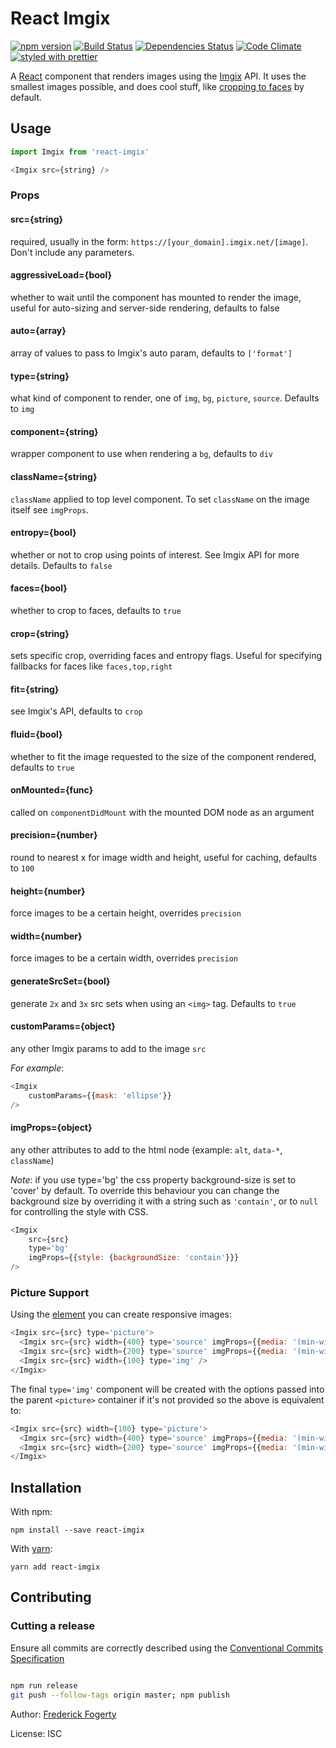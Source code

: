 # React Imgix

[![npm version](https://img.shields.io/npm/v/react-imgix.svg)](https://www.npmjs.com/package/react-imgix)
[![Build Status](https://travis-ci.org/imgix/react-imgix.svg?branch=master)](https://travis-ci.org/imgix/react-imgix)
[![Dependencies Status](https://david-dm.org/imgix/react-imgix.svg)](https://david-dm.org/imgix/react-imgix)
[![Code Climate](https://codeclimate.com/github/imgix/react-imgix/badges/gpa.svg)](https://codeclimate.com/github/imgix/react-imgix)
[![styled with prettier](https://img.shields.io/badge/styled_with-prettier-ff69b4.svg)](https://github.com/prettier/prettier)


A [React](https://facebook.github.io/react/) component that renders images using the [Imgix](https://www.imgix.com/) API. It uses the smallest images possible, and does cool stuff, like [cropping to faces](https://www.imgix.com/docs/reference/size#param-crop) by default.

## Usage

```js
import Imgix from 'react-imgix'

<Imgix src={string} />
```

### Props

#### src={string}
required, usually in the form: `https://[your_domain].imgix.net/[image]`. Don't include any parameters.

#### aggressiveLoad={bool}
whether to wait until the component has mounted to render the image, useful for auto-sizing and server-side rendering, defaults to false

#### auto={array}
array of values to pass to Imgix's auto param, defaults to `['format']`

#### type={string}
what kind of component to render, one of `img`, `bg`, `picture`, `source`. Defaults to `img`

#### component={string}
wrapper component to use when rendering a `bg`, defaults to `div`

#### className={string}
`className` applied to top level component. To set `className` on the image itself see `imgProps`.

#### entropy={bool}
whether or not to crop using points of interest. See Imgix API for more details. Defaults to `false`

#### faces={bool}
whether to crop to faces, defaults to `true`

#### crop={string}
sets specific crop, overriding faces and entropy flags. Useful for specifying fallbacks for faces like `faces,top,right`

#### fit={string}
see Imgix's API, defaults to `crop`

#### fluid={bool}
whether to fit the image requested to the size of the component rendered, defaults to `true`

#### onMounted={func}
called on `componentDidMount` with the mounted DOM node as an argument

#### precision={number}
round to nearest x for image width and height, useful for caching, defaults to `100`

#### height={number}
force images to be a certain height, overrides `precision`

#### width={number}
force images to be a certain width, overrides `precision`

#### generateSrcSet={bool}
generate `2x` and `3x` src sets when using an `<img>` tag. Defaults to `true`

#### customParams={object}
any other Imgix params to add to the image `src`

_For example_:
```js
<Imgix
    customParams={{mask: 'ellipse'}}
/>
 ```

#### imgProps={object}
any other attributes to add to the html node (example: `alt`, `data-*`, `className`)

_Note_: if you use type='bg' the css property background-size is set to 'cover' by default. To override this behaviour you can change the background size by overriding it with a string such as `'contain'`, or to `null` for controlling the style with CSS.

```js
<Imgix
    src={src}
    type='bg'
    imgProps={{style: {backgroundSize: 'contain'}}}
/>
 ```

### Picture Support

Using the [<picture> element](https://docs.imgix.com/tutorials/using-imgix-picture-element) you can create responsive images:
```js
<Imgix src={src} type='picture'>
  <Imgix src={src} width={400} type='source' imgProps={{media: '(min-width: 768px)'}}/>
  <Imgix src={src} width={200} type='source' imgProps={{media: '(min-width: 320px)'}}/>
  <Imgix src={src} width={100} type='img' />
</Imgix>
```
The final `type='img'` component will be created with the options passed into the parent `<picture>` container if it's not provided so the above is equivalent to:
```js
<Imgix src={src} width={100} type='picture'>
  <Imgix src={src} width={400} type='source' imgProps={{media: '(min-width: 768px)'}}/>
  <Imgix src={src} width={200} type='source' imgProps={{media: '(min-width: 320px)'}}/>
</Imgix>
```

## Installation

With npm:
```
npm install --save react-imgix
```

With [yarn](https://yarnpkg.com):
```
yarn add react-imgix
```

## Contributing

### Cutting a release

Ensure all commits are correctly described using the [Conventional Commits Specification](https://conventionalcommits.org/)

```sh

npm run release
git push --follow-tags origin master; npm publish

```


Author: [Frederick Fogerty](http://twitter.com/fredfogerty)

License: ISC

